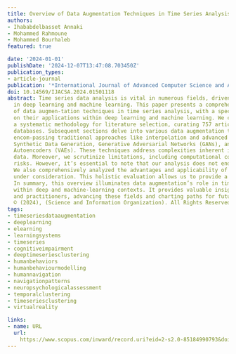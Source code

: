 ```yaml
---
title: Overview of Data Augmentation Techniques in Time Series Analysis
authors:
- Ihababdelbasset Annaki
- Mohammed Rahmoune
- Mohammed Bourhaleb
featured: true

date: '2024-01-01'
publishDate: '2024-12-07T13:47:08.703450Z'
publication_types:
- article-journal
publication: '*International Journal of Advanced Computer Science and Applications*'
doi: 10.14569/IJACSA.2024.01501118
abstract: Time series data analysis is vital in numerous fields, driven by advancements
  in deep learning and machine learning. This paper presents a comprehensive overview
  of data augmen-tation techniques in time series analysis, with a specific focus
  on their applications within deep learning and machine learning. We commence with
  a systematic methodology for literature selection, curating 757 articles from prominent
  databases. Subsequent sections delve into various data augmentation techniques,
  encom-passing traditional approaches like interpolation and advanced methods like
  Synthetic Data Generation, Generative Adversarial Networks (GANs), and Variational
  Autoencoders (VAEs). These techniques address complexities inherent in time series
  data. Moreover, we scrutinize limitations, including computational costs and overfitting
  risks. However, it’s essential to note that our analysis does not end with limitations.
  We also comprehensively analyzed the advantages and applicability of the techniques
  under consideration. This holistic evaluation allows us to provide a balanced perspective.
  In summary, this overview illuminates data augmentation’s role in time series analysis
  within deep and machine-learning contexts. It provides valuable insights for researchers
  and practitioners, advancing these fields and charting paths for future exploration.
  © (2024), (Science and Information Organization). All Rights Reserved.
tags:
- timeseriesdataaugmentation
- deeplearning
- elearning
- learningsystems
- timeseries
- cognitiveimpairment
- deeptimeseriesclustering
- humanbehaviors
- humanbehaviourmodelling
- humannavigation
- navigationpatterns
- neuropsychologicalassessment
- temporalclustering
- timeseriesclustering
- virtualreality

links:
- name: URL
  url: 
    https://www.scopus.com/inward/record.uri?eid=2-s2.0-85184990793&doi=10.14569%2fIJACSA.2024.01501118&partnerID=40&md5=d5762b436edb0dcc8bc4c6429bc9435a
---
```

